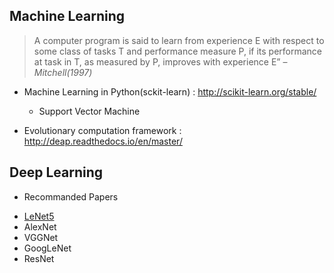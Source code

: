## Machine Learning
> A computer program is said to learn from experience E with respect to some class of tasks T and performance measure P, if its performance at task in T, as measured by P, improves with experience E” – *Mitchell(1997)*

* Machine Learning in Python(sckit-learn) : http://scikit-learn.org/stable/
	* Support Vector Machine
	
    
* Evolutionary computation framework : http://deap.readthedocs.io/en/master/

	


## Deep Learning

* Recommanded Papers
 - [LeNet5](http://yann.lecun.com/exdb/publis/pdf/lecun-98.pdf)
 - AlexNet
 - VGGNet
 - GoogLeNet
 - ResNet

